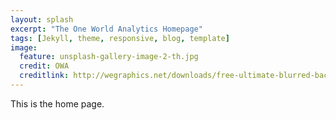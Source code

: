 ```yaml
---
layout: splash
excerpt: "The One World Analytics Homepage"
tags: [Jekyll, theme, responsive, blog, template]
image:
  feature: unsplash-gallery-image-2-th.jpg
  credit: OWA
  creditlink: http://wegraphics.net/downloads/free-ultimate-blurred-background-pack/
---  
```






This is the home page. 

